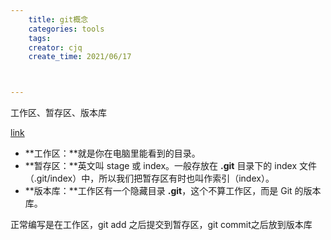 ```yaml
---
    title: git概念
    categories: tools
    tags:
    creator: cjq
    create_time: 2021/06/17



---
```


工作区、暂存区、版本库

[link](https://www.runoob.com/git/git-workspace-index-repo.html)

- **工作区：**就是你在电脑里能看到的目录。
- **暂存区：**英文叫 stage 或 index。一般存放在 **.git** 目录下的 index 文件（.git/index）中，所以我们把暂存区有时也叫作索引（index）。
- **版本库：**工作区有一个隐藏目录 **.git**，这个不算工作区，而是 Git 的版本库。

正常编写是在工作区，git add 之后提交到暂存区，git commit之后放到版本库

